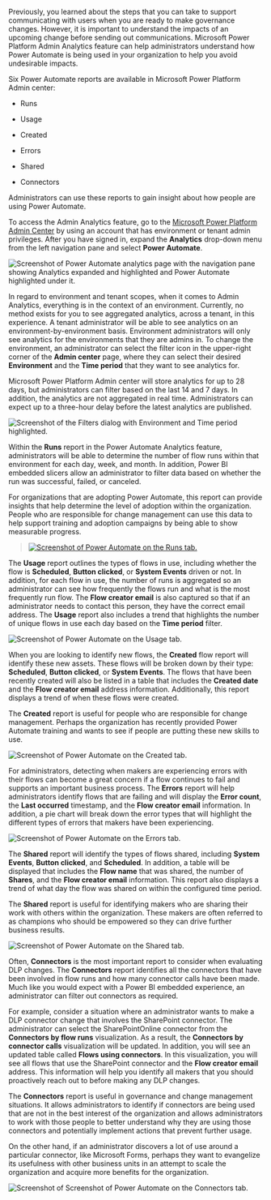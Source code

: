 Previously, you learned about the steps that you can take to support
communicating with users when you are ready to make governance changes.
However, it is important to understand the impacts of an upcoming
change before sending out communications.
Microsoft Power Platform Admin Analytics feature can help administrators
understand how Power Automate is being used in your organization to help
you avoid undesirable impacts.

Six Power Automate reports are available in Microsoft Power Platform Admin center:

- Runs

- Usage

- Created

- Errors

- Shared

- Connectors

Administrators can use these reports to gain insight about how people are using Power Automate.

To access the Admin Analytics feature, go to the [Microsoft Power Platform
Admin Center](https://admin.powerplatform.microsoft.com/?azure-portal=true) by using an
account that has environment or tenant admin privileges. After you have
signed in, expand the **Analytics** drop-down menu from the left navigation
pane and select **Power Automate**.

![Screenshot of Power Automate analytics page with the navigation pane showing Analytics expanded and highlighted and Power Automate highlighted under it. ](../media/1-ppac.png)

In regard to environment and tenant scopes, when it comes to Admin Analytics,
everything is in the context of an environment.
Currently, no method exists for you to see aggregated analytics, across a
tenant, in this experience. A tenant administrator will be able to see
analytics on an environment-by-environment basis. Environment administrators will
only see analytics for the environments that they are admins in.
To change the environment, an administrator can select the filter icon in
the upper-right corner of the **Admin center** page, where they can select their desired
**Environment** and the **Time period** that they want to see analytics for.

Microsoft Power Platform Admin center will store analytics for up to 28 days,
but administrators can filter based on the last 14 and 7 days. In
addition, the analytics are not aggregated in real time. Administrators
can expect up to a three-hour delay before the latest analytics are published.

![Screenshot of the Filters dialog with Environment and Time period highlighted.](../media/2-filter.png)

Within the **Runs** report in the Power Automate Analytics feature,
administrators will be able to determine the number of flow runs within
that environment for each day, week, and month. In addition, Power BI embedded
slicers allow an administrator to filter data based on whether the
run was successful, failed, or canceled.

For organizations that are adopting Power Automate, this report can
provide insights that help determine the level of adoption within the
organization. People who are responsible for change management can
use this data to help support training and adoption campaigns by being
able to show measurable progress.

> [![Screenshot of Power Automate on the Runs tab.](../media/3-runs.png)](../media/3-runs.png#lightbox)

The **Usage** report outlines the types of flows in use, including whether
the flow is **Scheduled**, **Button clicked**, or **System Events** driven or not. In
addition, for each flow in use, the number of runs is aggregated so an
administrator can see how frequently the flows run and what is the most
frequently run flow. The **Flow creator email** is also captured so that if
an administrator needs to contact this person, they have the correct email
address. The **Usage** report also includes a trend that highlights the number of unique
flows in use each day based on the **Time period** filter.

![Screenshot of Power Automate on the Usage tab.](../media/4-usage.png)

When you are looking to identify new flows, the **Created** flow report will
identify these new assets. These flows will be broken down
by their type: **Scheduled**, **Button clicked**, or **System Events**. The flows
that have been recently created will also be listed in a table that
includes the **Created date** and the **Flow creator email** address information. Additionally, this report displays a
trend of when these flows were created.

The **Created** report is useful for people who are responsible for change management.
Perhaps the organization has recently provided Power Automate training
and wants to see if people are putting these new skills to use.

![Screenshot of Power Automate on the Created tab.](../media/5-created.png)

For administrators, detecting when makers are experiencing errors with
their flows can become a great concern if a flow continues to fail and
supports an important business process. The **Errors** report will help
administrators identify flows that are failing and will display the
**Error count**, the **Last occurred** timestamp, and the **Flow creator email** information. In
addition, a pie chart will break down the error types that will
highlight the different types of errors that makers have been experiencing.

![Screenshot of Power Automate on the Errors tab.](../media/6-errors.png)

The **Shared** report will identify the types of flows shared, including
**System Events**, **Button clicked**, and **Scheduled**. In addition, a table will
be displayed that includes the **Flow name** that was shared, the number of
**Shares**, and the **Flow creator email** information. This report also displays a trend of what day
the flow was shared on within the configured time period.

The **Shared** report is useful for identifying makers who are sharing their work with
others within the organization. These makers are often referred to as champions
who should be empowered so they can drive further business results.

![Screenshot of Power Automate on the Shared tab.](../media/7-shared.png)

Often, **Connectors** is the most important
report to consider when evaluating DLP changes. The **Connectors** report
identifies all the connectors that have been involved in flow runs
and how many connector calls have been made. Much like you would expect
with a Power BI embedded experience, an administrator can filter out
connectors as required.

For example, consider a situation where an administrator wants to make a
DLP connector change that involves the SharePoint connector. The administrator can select
the SharePointOnline connector from the **Connectors by flow runs** visualization.
As a result, the **Connectors by connector calls** visualization will be updated. In
addition, you will see an updated table called **Flows using connectors**. In
this visualization, you will see all flows that use the SharePoint
connector and the **Flow creator email** address. This information will help you identify
all makers that you should proactively reach out to before making any DLP changes.

The **Connectors** report is useful in governance and change management
situations. It allows administrators to identify if connectors are being
used that are not in the best interest of the organization and allows
administrators to work with those people to better understand why they
are using those connectors and potentially implement actions that
prevent further usage.

On the other hand, if an administrator discovers a lot of use
around a particular connector, like Microsoft Forms, perhaps
they want to evangelize its usefulness with other business units in an
attempt to scale the organization and acquire more benefits for the
organization.

![Screenshot of Screenshot of Power Automate on the Connectors tab.](../media/8-connectors.png)
